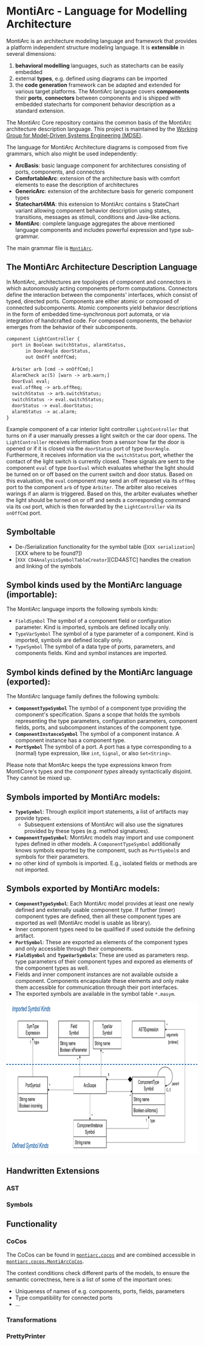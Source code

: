 <!-- (c) https://github.com/MontiCore/monticore -->

<!-- Alpha-version: This is intended to become a MontiCore stable explanation. -->

# MontiArc - Language for Modelling Architecture

MontiArc is an architecture modeling language and framework
that provides a platform independent structure 
modeling language. It is **extensible** in several dimensions:
1. **behavioral modelling** languages, such as statecharts can be easily embedded
2. external **types**, e.g. defined using diagrams can be imported
3. the **code generation** framework can be adapted and extended for various
   target platforms.
The MontiArc language covers **components** their **ports**, **connectors** between
components and is shipped with 
embedded statecharts for component behavior description as a standard extension.

The MontiArc Core repository contains the common basis
of the MontiArc architecture description language. This project is maintained
by the [Working Group for Model-Driven Systems Engineering (MDSE)][mdse].

[se-rwth]: http://www.se-rwth.de
[mdse]:http://www.se-rwth.de/teams/mdse/

The language for MontiArc Architecture diagrams is composed from five grammars,
which also might be used independently:
- **ArcBasis**: basic language component for architectures consisting
of ports, components, and connectors
- **ComfortableArc**: extension of the architecture basis with comfort elements
to ease the description of architectures
- **GenericArc**: extension of the architecture basis for generic component types
- **Statechart4MA**: this extension to MontiArc contains 
s StateChart variant allowing component behavior description
using states, transitions, messages as stimuli, conditions and Java-like actions.
- **MontiArc**: complete language aggregates the above mentioned language 
  components and includes powerful expression and type sub-grammar.

The main grammar file is [`MontiArc`][MontiArcGrammar].

[MontiArcGrammar]: https://git.rwth-aachen.de/monticore/montiarc/core/-/blob/develop/languages/montiarc-fe/src/main/grammars/MontiArc.mc4


## The MontiArc Architecture Description Language

In MontiArc, architectures are topologies of component and connectors in which 
autonomously acting components perform computations. Connectors define the
interaction between the components' interfaces, which consist of typed, directed
ports. Components are either atomic or composed of connected subcomponents.
Atomic components yield behavior descriptions in the form of embedded 
time-synchronous port automata, or via integration of handcrafted code. For 
composed components, the behavior emerges from the behavior of their subcomponents.

```
component LightController {
  port in Boolean switchStatus, alarmStatus,
       in DoorAngle doorStatus,
       out OnOff onOffCmd;
  
  Arbiter arb [cmd -> onOffCmd;]
  AlarmCheck ac(5) [warn -> arb.warn;]
  DoorEval eval; 
  eval.offReq -> arb.offReq;
  switchStatus -> arb.switchStatus;
  switchStatus -> eval.switchStatus;
  doorStatus -> eval.doorStatus;
  alarmStatus -> ac.alarm;
}

```
Example component of a car interior light controller `LightController` 
that turns on if a user manually presses a light switch or the car door opens.
The `LightController` receives information from a sensor how far the door is 
opened or if it is closed via the `doorStatus` port of type `DoorAngle`. 
Furthermore, it receives information via the `switchStatus` port, whether 
the contact of the light switch is currently closed. These signals are sent 
to the component `eval` of type `DoorEval` which evaluates whether the light
should be turned on or off based on the current switch and door status. 
Based on this evaluation, the `eval` component may send an off requeset via
its `offReq` port to the component `arb` of type `Arbiter`. The arbiter also
receives warings if an alarm is triggered. Based on this, the arbiter 
evaluates whether the light should be turned on or off and sends a
corresponding command via its `cmd` port, which is then forwarded by
the `LightController` via its `onOffCmd` port.

## Symboltable
- De-/Serialization functionality for the symbol table 
  ([`XXX serialization`][XXX where to be found?])
- [`XXX CD4AnalysisSymbolTableCreator`][CD4ASTC]
  handles the creation and linking of the symbols

## Symbol kinds used by the MontiArc language (importable):

The MontiArc language imports the following symbols kinds:
- `FieldSymbol` The symbol of a component field or configuration parameter.
                        Kind is imported, symbols are defined locally only.
- `TypeVarSymbol` The symbol of a type parameter of a component. 
                        Kind is imported, symbols are defined locally only.
- `TypeSymbol` The symbol of a data type of ports, parameters, and 
                        components fields.
                        Kind and symbol instances are imported.

## Symbol kinds defined by the MontiArc language (exported):
The MontiArc language family defines the following symbols:

- **`ComponentTypeSymbol`** The symbol of a component type providing the
  component's specification. Spans a scope that holds the symbols representing
  the type parameters, configuration parameters, component fields, ports, and
  subcomponent instances of the component type.
- **`ComponentInstanceSymbol`** The symbol of a component instance. A component
  instance has a component type.
- **`PortSymbol`** The symbol of a port. A port has a type corresponding to a
  (normal) type expression, like `int`, `Signal`, or also `Set<String>`.

Please note that MontArc keeps the type expressions knwon from MontiCore's types
and the *component types* already syntactically disjoint. They cannot be mixed up.

## Symbols imported by MontiArc models:
- **`TypeSymbol`**: Through explicit import statements, a list of artifacts
                may provide types.
  - Subsequent extensions of MontiArc will also use the signatures provided
    by these types (e.g. method signatures).
- **`ComponentTypeSymbol`**: MontiArc models may import and use component types
  defined in other models. A `ComponentTypeSymbol` additionally knows
  symbols exported by the component, such as `PortSymbol`s and 
  symbols for their parameters.
- no other kind of symbols is imported. E.g., isolated fields or methods 
  are not imported.

## Symbols exported by MontiArc models:
- **`ComponentTypeSymbol`**: Each MontiArc model provides at least one newly defined
  and externally usable component type.
  If further (inner) component types are defined, then all these component types are
  exported as well (MontiArc model is usable as library). 
- Inner component types need to be qualified if used outside the defining artifact. 
- **`PortSymbol`**: These are exported as elements of the component types and
  only accessible through their components.
- **`FieldSymbol`** and **`TypeVarSymbols`**: These are used as parameters 
  resp. type parameters of their component types and expored as elements 
  of the component types as well.
- Fields and inner component instances are not available outside a component.
  Components encapsulate these elements and only make them accessible for 
  communication through their port interfaces.
- The exported symbols are available in the symbol table `*.masym`.


<img src="pics/MontiArc.SymbolTable.PNG" alt="drawing" height="400px"/>

## Handwritten Extensions
### AST

### Symbols

## Functionality
### CoCos
The CoCos can be found in 
 [`montiarc.cocos`][CoCosPackage] and are combined accessible in
 [`montiarc.cocos.MontiArcCoCos`][MontiArcCoCos].
 
[CoCosPackage]: https://git.rwth-aachen.de/monticore/montiarc/core/-/tree/develop/languages/montiarc-fe/src/main/java/montiarc/cocos
[MontiArcCoCos]: https://git.rwth-aachen.de/monticore/montiarc/core/-/blob/develop/languages/montiarc-fe/src/main/java/montiarc/cocos/MontiArcCoCos.java

The context conditions check different parts of the models, to ensure the
 semantic correctness, here is a list of some of the important ones:
- Uniqueness of names of e.g. components, ports, fields, parameters
- Type compatibility for connected ports
- ...

### Transformations

### PrettyPrinter


